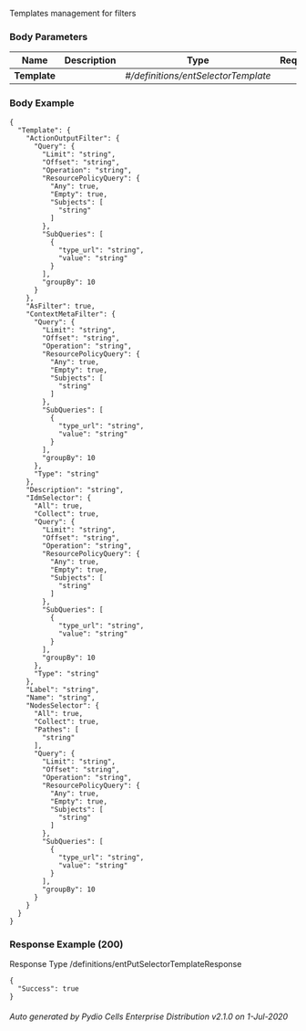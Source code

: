 






 
Templates management for filters  


### Body Parameters

Name | Description | Type | Required
---|---|---|---
**Template** |  | _#/definitions/entSelectorTemplate_ |   


### Body Example
```
{
  "Template": {
    "ActionOutputFilter": {
      "Query": {
        "Limit": "string",
        "Offset": "string",
        "Operation": "string",
        "ResourcePolicyQuery": {
          "Any": true,
          "Empty": true,
          "Subjects": [
            "string"
          ]
        },
        "SubQueries": [
          {
            "type_url": "string",
            "value": "string"
          }
        ],
        "groupBy": 10
      }
    },
    "AsFilter": true,
    "ContextMetaFilter": {
      "Query": {
        "Limit": "string",
        "Offset": "string",
        "Operation": "string",
        "ResourcePolicyQuery": {
          "Any": true,
          "Empty": true,
          "Subjects": [
            "string"
          ]
        },
        "SubQueries": [
          {
            "type_url": "string",
            "value": "string"
          }
        ],
        "groupBy": 10
      },
      "Type": "string"
    },
    "Description": "string",
    "IdmSelector": {
      "All": true,
      "Collect": true,
      "Query": {
        "Limit": "string",
        "Offset": "string",
        "Operation": "string",
        "ResourcePolicyQuery": {
          "Any": true,
          "Empty": true,
          "Subjects": [
            "string"
          ]
        },
        "SubQueries": [
          {
            "type_url": "string",
            "value": "string"
          }
        ],
        "groupBy": 10
      },
      "Type": "string"
    },
    "Label": "string",
    "Name": "string",
    "NodesSelector": {
      "All": true,
      "Collect": true,
      "Pathes": [
        "string"
      ],
      "Query": {
        "Limit": "string",
        "Offset": "string",
        "Operation": "string",
        "ResourcePolicyQuery": {
          "Any": true,
          "Empty": true,
          "Subjects": [
            "string"
          ]
        },
        "SubQueries": [
          {
            "type_url": "string",
            "value": "string"
          }
        ],
        "groupBy": 10
      }
    }
  }
}
```






### Response Example (200)
Response Type /definitions/entPutSelectorTemplateResponse

```
{
  "Success": true
}
```




###### Auto generated by Pydio Cells Enterprise Distribution v2.1.0 on 1-Jul-2020
